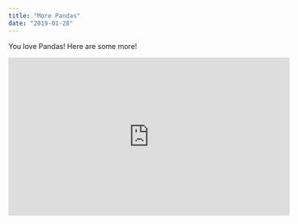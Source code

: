 ```yaml
---
title: "More Pandas"
date: "2019-01-28"
---
```


You love Pandas! Here are some more!

<iframe width="560" height="315" src="https://www.youtube.com/embed/4SZl1r2O_bY" frameborder="0" allowfullscreen></iframe>